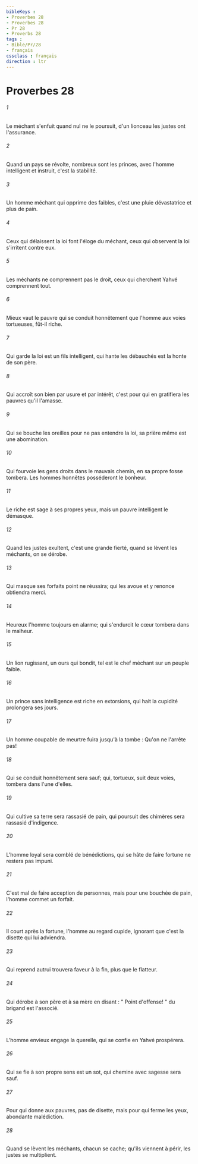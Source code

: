 ```yaml
---
bibleKeys : 
- Proverbes 28
- Proverbes 28
- Pr 28
- Proverbs 28
tags : 
- Bible/Pr/28
- français
cssclass : français
direction : ltr
---
```


# Proverbes 28

###### 1
Le méchant s'enfuit quand nul ne le poursuit, d'un lionceau les justes ont l'assurance. 
###### 2
Quand un pays se révolte, nombreux sont les princes, avec l'homme intelligent et instruit, c'est la stabilité. 
###### 3
Un homme méchant qui opprime des faibles, c'est une pluie dévastatrice et plus de pain. 
###### 4
Ceux qui délaissent la loi font l'éloge du méchant, ceux qui observent la loi s'irritent contre eux. 
###### 5
Les méchants ne comprennent pas le droit, ceux qui cherchent Yahvé comprennent tout. 
###### 6
Mieux vaut le pauvre qui se conduit honnêtement que l'homme aux voies tortueuses, fût-il riche. 
###### 7
Qui garde la loi est un fils intelligent, qui hante les débauchés est la honte de son père. 
###### 8
Qui accroît son bien par usure et par intérêt, c'est pour qui en gratifiera les pauvres qu'il l'amasse. 
###### 9
Qui se bouche les oreilles pour ne pas entendre la loi, sa prière même est une abomination. 
###### 10
Qui fourvoie les gens droits dans le mauvais chemin, en sa propre fosse tombera. Les hommes honnêtes posséderont le bonheur. 
###### 11
Le riche est sage à ses propres yeux, mais un pauvre intelligent le démasque. 
###### 12
Quand les justes exultent, c'est une grande fierté, quand se lèvent les méchants, on se dérobe. 
###### 13
Qui masque ses forfaits point ne réussira; qui les avoue et y renonce obtiendra merci. 
###### 14
Heureux l'homme toujours en alarme; qui s'endurcit le cœur tombera dans le malheur. 
###### 15
Un lion rugissant, un ours qui bondit, tel est le chef méchant sur un peuple faible. 
###### 16
Un prince sans intelligence est riche en extorsions, qui hait la cupidité prolongera ses jours. 
###### 17
Un homme coupable de meurtre fuira jusqu'à la tombe : Qu'on ne l'arrête pas! 
###### 18
Qui se conduit honnêtement sera sauf; qui, tortueux, suit deux voies, tombera dans l'une d'elles. 
###### 19
Qui cultive sa terre sera rassasié de pain, qui poursuit des chimères sera rassasié d'indigence. 
###### 20
L'homme loyal sera comblé de bénédictions, qui se hâte de faire fortune ne restera pas impuni. 
###### 21
C'est mal de faire acception de personnes, mais pour une bouchée de pain, l'homme commet un forfait. 
###### 22
Il court après la fortune, l'homme au regard cupide, ignorant que c'est la disette qui lui adviendra. 
###### 23
Qui reprend autrui trouvera faveur à la fin, plus que le flatteur. 
###### 24
Qui dérobe à son père et à sa mère en disant : " Point d'offense! " du brigand est l'associé. 
###### 25
L'homme envieux engage la querelle, qui se confie en Yahvé prospérera. 
###### 26
Qui se fie à son propre sens est un sot, qui chemine avec sagesse sera sauf. 
###### 27
Pour qui donne aux pauvres, pas de disette, mais pour qui ferme les yeux, abondante malédiction. 
###### 28
Quand se lèvent les méchants, chacun se cache; qu'ils viennent à périr, les justes se multiplient. 
